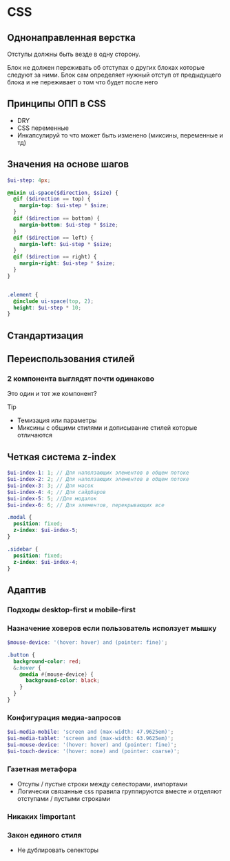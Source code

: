 # CSS

## Однонаправленная верстка

Отступы должны быть везде в одну сторону.

Блок не должен переживать об отступах о других блоках которые следуют за ними. Блок сам определяет нужный отступ от
предыдущего блока и не переживает о том что будет после него

## Принципы ОПП в CSS

* DRY
* CSS переменные
* Инкапсулируй то что может быть изменено (миксины, переменные и тд)

## Значения на основе шагов

```scss
$ui-step: 4px;

@mixin ui-space($direction, $size) {
  @if ($direction == top) {
    margin-top: $ui-step * $size;
  }
  @if ($direction == bottom) {
    margin-bottom: $ui-step * $size;
  }
  @if ($direction == left) {
    margin-left: $ui-step * $size;
  }
  @if ($direction == right) {
    margin-right: $ui-step * $size;
  }
}


.element {
  @include ui-space(top, 2);
  height: $ui-step * 10;
}
```

## Стандартизация

## Переиспользования стилей

### 2 компонента выглядят почти одинаково

Это один и тот же компонент?
> [!tip]
>* Темизация или параметры
>* Миксины с общими стилями и дописывание стилей которые отличаются

## Четкая система z-index

```scss
$ui-index-1: 1; // Для наползающих элементов в общем потоке
$ui-index-2: 2; // Для наползающих элементов в общем потоке
$ui-index-3: 3; // Для масок
$ui-index-4: 4; // Для сайдбаров
$ui-index-5: 5; //Для модалок
$ui-index-6: 6; // Для элементов, перекрывающих все

.modal {
  position: fixed;
  z-index: $ui-index-5;
}

.sidebar {
  position: fixed;
  z-index: $ui-index-4;
}
```

## Адаптив 

### Подходы desktop-first и mobile-first

### Назначение ховеров если пользователь исползует мышку

```scss
$mouse-device: '(hover: hover) and (pointer: fine)';

.button {
  background-color: red;
  &:hover {
    @media #{mouse-device} {
      background-color: black;
    }
  }
}
```

### Конфигурация медиа-запросов

```scss
$ui-media-mobile: 'screen and (max-width: 47.9625em)';
$ui-media-tablet: 'screen and (max-width: 63.9625em)';
$ui-mouse-device: '(hover: hover) and (pointer: fine)';
$ui-touch-device: '(hover: none) and (pointer: coarse)';
```

### Газетная метафора

* Отсупы / пустые строки между селесторами, импортами
* Логически связанные css правила группируются вместе и отделяют отступами / пустыми строками

### Никаких !important

### Закон  единого стиля

* Не дублировать селекторы